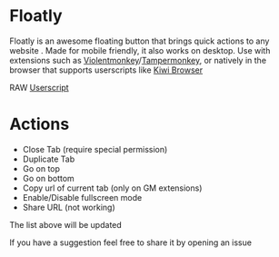 # Floatly

Floatly is an awesome floating button that brings quick actions to any website .
Made for mobile friendly, it also works on desktop. 
Use with extensions such as [Violentmonkey]/[Tampermonkey], or natively in the browser that supports userscripts like [Kiwi Browser]

RAW [Userscript]
# Actions
  - Close Tab (require special permission)
  - Duplicate Tab
  - Go on top
  - Go on bottom
  - Copy url of current tab (only on GM extensions)
  - Enable/Disable fullscreen mode
  - Share URL (not working)

The list above will be updated

If you have a suggestion feel free to share it by opening an issue

   [Userscript]:<https://github.com/d3ward/floatly/raw/master/floatly.user.js>
   [Kiwi Browser]: <https://kiwibrowser.com/>
   [Violentmonkey]: <https://violentmonkey.github.io/>
   [Tampermonkey]: <https://www.tampermonkey.net/>
